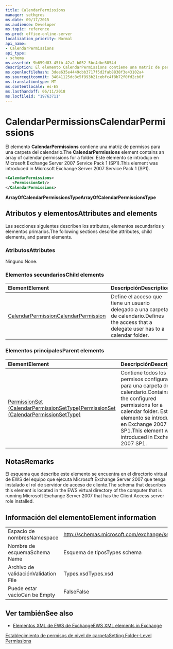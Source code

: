 ```yaml
---
title: CalendarPermissions
manager: sethgros
ms.date: 09/17/2015
ms.audience: Developer
ms.topic: reference
ms.prod: office-online-server
localization_priority: Normal
api_name:
- CalendarPermissions
api_type:
- schema
ms.assetid: 9b659d83-45fb-42a2-b052-5bc4dbe3854d
description: El elemento CalendarPermissions contiene una matriz de permisos para una carpeta del calendario. Este elemento se introdujo en Microsoft Exchange Server 2007 Service Pack 1 (SP1).
ms.openlocfilehash: 3dee635e4449cbb3717f5d2fab8838f3e43102a4
ms.sourcegitcommit: 34041125dc8c5f993b21cebfc4f8b72f0fd2cb6f
ms.translationtype: MT
ms.contentlocale: es-ES
ms.lasthandoff: 06/11/2018
ms.locfileid: "19763711"
---
```

# <a name="calendarpermissions"></a><span data-ttu-id="07629-104">CalendarPermissions</span><span class="sxs-lookup"><span data-stu-id="07629-104">CalendarPermissions</span></span>

<span data-ttu-id="07629-105">El elemento **CalendarPermissions** contiene una matriz de permisos para una carpeta del calendario.</span><span class="sxs-lookup"><span data-stu-id="07629-105">The **CalendarPermissions** element contains an array of calendar permissions for a folder.</span></span> <span data-ttu-id="07629-106">Este elemento se introdujo en Microsoft Exchange Server 2007 Service Pack 1 (SP1).</span><span class="sxs-lookup"><span data-stu-id="07629-106">This element was introduced in Microsoft Exchange Server 2007 Service Pack 1 (SP1).</span></span> 
  
```xml
<CalendarPermissions>
   <PermissionSet/>
</CalendarPermissions>
```

 <span data-ttu-id="07629-107">**ArrayOfCalendarPermissionsType**</span><span class="sxs-lookup"><span data-stu-id="07629-107">**ArrayOfCalendarPermissionsType**</span></span>
## <a name="attributes-and-elements"></a><span data-ttu-id="07629-108">Atributos y elementos</span><span class="sxs-lookup"><span data-stu-id="07629-108">Attributes and elements</span></span>

<span data-ttu-id="07629-109">Las secciones siguientes describen los atributos, elementos secundarios y elementos primarios.</span><span class="sxs-lookup"><span data-stu-id="07629-109">The following sections describe attributes, child elements, and parent elements.</span></span>
  
### <a name="attributes"></a><span data-ttu-id="07629-110">Atributos</span><span class="sxs-lookup"><span data-stu-id="07629-110">Attributes</span></span>

<span data-ttu-id="07629-111">Ninguno.</span><span class="sxs-lookup"><span data-stu-id="07629-111">None.</span></span>
  
### <a name="child-elements"></a><span data-ttu-id="07629-112">Elementos secundarios</span><span class="sxs-lookup"><span data-stu-id="07629-112">Child elements</span></span>

|<span data-ttu-id="07629-113">**Element**</span><span class="sxs-lookup"><span data-stu-id="07629-113">**Element**</span></span>|<span data-ttu-id="07629-114">**Descripción**</span><span class="sxs-lookup"><span data-stu-id="07629-114">**Description**</span></span>|
|:-----|:-----|
|[<span data-ttu-id="07629-115">CalendarPermission</span><span class="sxs-lookup"><span data-stu-id="07629-115">CalendarPermission</span></span>](calendarpermission.md) <br/> |<span data-ttu-id="07629-116">Define el acceso que tiene un usuario delegado a una carpeta de calendario.</span><span class="sxs-lookup"><span data-stu-id="07629-116">Defines the access that a delegate user has to a calendar folder.</span></span>  <br/> |
   
### <a name="parent-elements"></a><span data-ttu-id="07629-117">Elementos principales</span><span class="sxs-lookup"><span data-stu-id="07629-117">Parent elements</span></span>

|<span data-ttu-id="07629-118">**Element**</span><span class="sxs-lookup"><span data-stu-id="07629-118">**Element**</span></span>|<span data-ttu-id="07629-119">**Descripción**</span><span class="sxs-lookup"><span data-stu-id="07629-119">**Description**</span></span>|
|:-----|:-----|
|[<span data-ttu-id="07629-120">PermissionSet (CalendarPermissionSetType)</span><span class="sxs-lookup"><span data-stu-id="07629-120">PermissionSet (CalendarPermissionSetType)</span></span>](permissionset-calendarpermissionsettype.md) <br/> |<span data-ttu-id="07629-121">Contiene todos los permisos configurados para una carpeta de calendario.</span><span class="sxs-lookup"><span data-stu-id="07629-121">Contains all the configured permissions for a calendar folder.</span></span> <span data-ttu-id="07629-122">Este elemento se introdujo en Exchange 2007 SP1.</span><span class="sxs-lookup"><span data-stu-id="07629-122">This element was introduced in Exchange 2007 SP1.</span></span>  <br/> |
   
## <a name="remarks"></a><span data-ttu-id="07629-123">Notas</span><span class="sxs-lookup"><span data-stu-id="07629-123">Remarks</span></span>

<span data-ttu-id="07629-124">El esquema que describe este elemento se encuentra en el directorio virtual de EWS del equipo que ejecuta Microsoft Exchange Server 2007 que tenga instalado el rol de servidor de acceso de cliente.</span><span class="sxs-lookup"><span data-stu-id="07629-124">The schema that describes this element is located in the EWS virtual directory of the computer that is running Microsoft Exchange Server 2007 that has the Client Access server role installed.</span></span>
  
## <a name="element-information"></a><span data-ttu-id="07629-125">Información del elemento</span><span class="sxs-lookup"><span data-stu-id="07629-125">Element information</span></span>

|||
|:-----|:-----|
|<span data-ttu-id="07629-126">Espacio de nombres</span><span class="sxs-lookup"><span data-stu-id="07629-126">Namespace</span></span>  <br/> |http://schemas.microsoft.com/exchange/services/2006/types  <br/> |
|<span data-ttu-id="07629-127">Nombre de esquema</span><span class="sxs-lookup"><span data-stu-id="07629-127">Schema Name</span></span>  <br/> |<span data-ttu-id="07629-128">Esquema de tipos</span><span class="sxs-lookup"><span data-stu-id="07629-128">Types schema</span></span>  <br/> |
|<span data-ttu-id="07629-129">Archivo de validación</span><span class="sxs-lookup"><span data-stu-id="07629-129">Validation File</span></span>  <br/> |<span data-ttu-id="07629-130">Types.xsd</span><span class="sxs-lookup"><span data-stu-id="07629-130">Types.xsd</span></span>  <br/> |
|<span data-ttu-id="07629-131">Puede estar vacío</span><span class="sxs-lookup"><span data-stu-id="07629-131">Can be Empty</span></span>  <br/> |<span data-ttu-id="07629-132">False</span><span class="sxs-lookup"><span data-stu-id="07629-132">False</span></span>  <br/> |
   
## <a name="see-also"></a><span data-ttu-id="07629-133">Ver también</span><span class="sxs-lookup"><span data-stu-id="07629-133">See also</span></span>



- [<span data-ttu-id="07629-134">Elementos XML de EWS de Exchange</span><span class="sxs-lookup"><span data-stu-id="07629-134">EWS XML elements in Exchange</span></span>](ews-xml-elements-in-exchange.md)


[<span data-ttu-id="07629-135">Establecimiento de permisos de nivel de carpeta</span><span class="sxs-lookup"><span data-stu-id="07629-135">Setting Folder-Level Permissions</span></span>](http://msdn.microsoft.com/library/c7530e86-5112-401c-b10a-9c054ae59f07%28Office.15%29.aspx)


